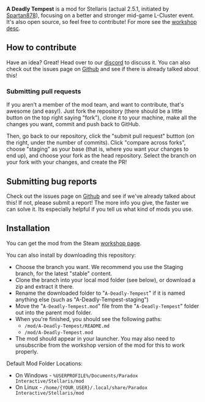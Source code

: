 **A Deadly Tempest** is a mod for Stellaris (actual 2.5.1, initiated by [Spartan878](https://steamcommunity.com/profiles/76561198026342102)), focusing on a better and stronger mid-game L-Cluster event. It's also open source, so feel free to contribute! For more see the [workshop desc](/README.bbcode).
 
## How to contribute
 
Have an idea? Great! Head over to our [discord](https://discord.gg/srtb4z) to discuss it. You can also check out the issues page on [Github](https://github.com/FirePrince3/A-Deadly-Tempest/issues) and see if there is already talked about this!

### Submitting pull requests
If you aren't a member of the mod team, and want to contribute, that's awesome (and easy!). Just fork the repository (there should be a little button on the top right saying "fork"), clone it to your machine, make all the changes you want, commit and push back to GitHub.

Then, go back to our repository, click the "submit pull request" buttton (on the right, under the number of commits). Click "compare across forks", choose "staging" as your base (that is, where you want your changes to end up), and choose your fork as the head repository. Select the branch on your fork with your changes, and create the PR!

## Submitting bug reports
 
Check out the issues page on [Github](https://github.com/FirePrince3/A-Deadly-Tempest/issues) and see if we've already talked about this! If not, please submit a report! The more info you give, the faster we can solve it. Its especially helpful if you tell us what kind of mods you use.
 
 ## Installation

You can get the mod from the Steam [workshop page](https://steamcommunity.com/sharedfiles/filedetails/?id=1539768809).
 
You can also install by downloading this repository:
 
 - Choose the branch you want. We recommend you use the Staging branch, for the latest "stable" content.
 - Clone the branch into your local mod folder (see below), or download a zip and extract it there.
 - Rename the downloaded folder to "`A-Deadly-Tempest`" if it is named anything else (such as "A-Deadly-Tempest-staging")
 - Move the "`A-Deadly-Tempest.mod`" file from the "`A-Deadly-Tempest`" folder out into the parent mod folder.
 - When you're finished, you should see the following paths:
   - `/mod/A-Deadly-Tempest/README.md`
   - `/mod/A-Deadly-Tempest.mod`
 - The mod should appear in your launcher. You may also need to unsubscribe from the workshop version of the mod for this to work properly.

Default Mod Folder Locations:
 - On Windows - `%USERPROFILE%/Documents/Paradox Interactive/Stellaris/mod`
 - On Linux - `/home/{YOUR_USER}/.local/share/Paradox Interactive/Stellaris/mod`
